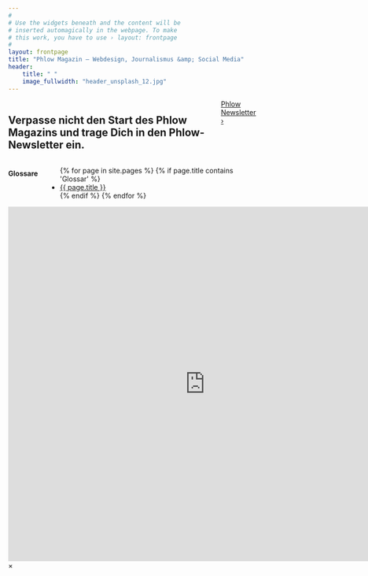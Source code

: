 ```yaml
---
#
# Use the widgets beneath and the content will be
# inserted automagically in the webpage. To make
# this work, you have to use › layout: frontpage
#
layout: frontpage
title: "Phlow Magazin – Webdesign, Journalismus &amp; Social Media"
header:
    title: " "
    image_fullwidth: "header_unsplash_12.jpg"
---
```

<div class="row">
    <div class="small-12 text-center medium-10 medium-offset-1 columns">
        <h2 class="b30">Verpasse nicht den Start des Phlow Magazins und trage Dich in den Phlow-Newsletter ein.</h2>
        <a class="radius button success" href="#" data-reveal-id="newsletter-abo">Phlow Newsletter ›</a>
    </div><!-- /.small-12 medium-8.columns -->
</div><!-- /.row -->


<div class="row">
    <div class="medium-4 columns">
        <h4>Glossare</h4>
        <ul>
          {% for page in site.pages %}
              {% if page.title contains 'Glossar' %}<li><a href="{{ site.url }}{{ page.url }}">{{ page.title }}</a></li>{% endif %}
          {% endfor %}
      </ul>

  </div><!-- /.medium-4.columns -->
  <div class="medium-4 columns"></div><!-- /.medium-4.columns -->
  <div class="medium-4 columns"></div><!-- /.medium-4.columns -->
</div><!-- /.row -->












<div id="newsletter-abo" class="reveal-modal" data-reveal>
  <iframe width="800" height="720" src="http://phlow.us2.list-manage1.com/subscribe?u=acb99fb0411d067a7c7ccdb61&id=81e932aa5d" frameborder="0" allowfullscreen=""></iframe>
  <a class="close-reveal-modal">&#215;</a>
</div>